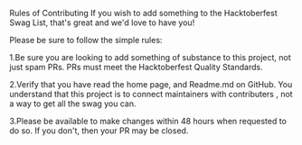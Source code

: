 Rules of Contributing If you wish to add something to the Hacktoberfest Swag List, that's great and we'd love to have you!

Please be sure to follow the simple rules:

1.Be sure you are looking to add something of substance to this project, not just spam PRs. PRs must meet the Hacktoberfest Quality Standards.

2.Verify that you have read the home page, and Readme.md on GitHub. You understand that this project is to connect maintainers with contributers , not a way to get all the swag you can.

3.Please be available to make changes within 48 hours when requested to do so. If you don't, then your PR may be closed.
